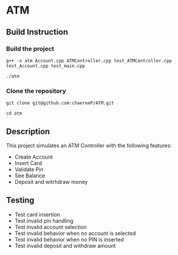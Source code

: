 # ATM

## Build Instruction
### Build the project
```
g++ -o atm Account.cpp ATMController.cpp test_ATMController.cpp test_Account.cpp test_main.cpp
```
```
./atm 
```

### Clone the repository
```
git clone git@github.com:chaereeP/ATM.git
```
```
cd atm
```

## 
## Description
This project simulates an ATM Controller with the following features:
- Create Account
- Insert Card
- Validate Pin
- See Balance
- Deposit and witrhdraw money

## Testing
- Test card insertion
- Test invalid pin handling
- Test invalid account selection
- Test invalid behavior when no account is selected
- Test invalid behavior when no PIN is inserted
- Test invalid deposit and withdraw amount